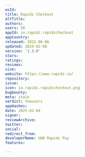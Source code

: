 ```yaml
---
wsId: 
title: Rapidz Checkout
altTitle: 
authors: 
users: 50
appId: io.rapidz.rapidzcheckout
appCountry: 
released: 2022-06-06
updated: 2024-02-08
version: '1.3.0'
stars: 
ratings: 
reviews: 
size: 
website: https://www.rapidz.io/
repository: 
issue: 
icon: io.rapidz.rapidzcheckout.png
bugbounty: 
meta: stale
verdict: fewusers
appHashes: 
date: 2025-02-04
signer: 
reviewArchive: 
twitter: 
social: 
redirect_from: 
developerName: UAB Rapidz Pay
features: 

---
```


